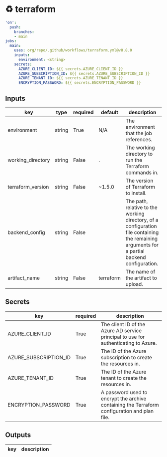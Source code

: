 # ♻ terraform

```yaml
'on':
  push:
    branches:
    - main
jobs:
  main:
    uses: org/repo/.github/workflows/terraform.yml@v8.8.0
    inputs:
      environment: <string>
    secrets:
      AZURE_CLIENT_ID: ${{ secrets.AZURE_CLIENT_ID }}
      AZURE_SUBSCRIPTION_ID: ${{ secrets.AZURE_SUBSCRIPTION_ID }}
      AZURE_TENANT_ID: ${{ secrets.AZURE_TENANT_ID }}
      ENCRYPTION_PASSWORD: ${{ secrets.ENCRYPTION_PASSWORD }}

```

## Inputs

key | type | required | default | description
--- | --- | --- | --- | ---
environment | string | True | N/A | The environment that the job references.
working_directory | string | False | . | The working directory to run the Terraform commands in.
terraform_version | string | False | ~1.5.0 | The version of Terraform to install.
backend_config | string | False |  | The path, relative to the working directory, of a configuration file containing the remaining arguments for a partial backend configuration.
artifact_name | string | False | terraform | The name of the artifact to upload.

## Secrets

key | required | description
--- | --- | ---
AZURE_CLIENT_ID | True | The client ID of the Azure AD service principal to use for authenticating to Azure.
AZURE_SUBSCRIPTION_ID | True | The ID of the Azure subscription to create the resources in.
AZURE_TENANT_ID | True | The ID of the Azure tenant to create the resources in.
ENCRYPTION_PASSWORD | True | A password used to encrypt the archive containing the Terraform configuration and plan file.

## Outputs

key | description
--- | ---